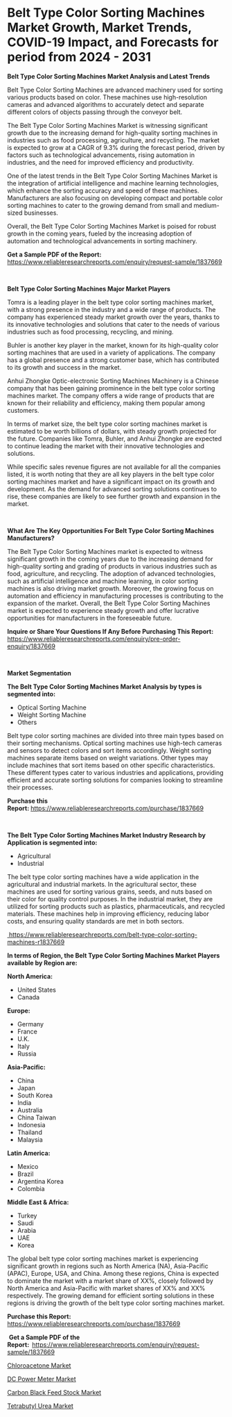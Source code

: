 <p><h1>Belt Type Color Sorting Machines Market Growth, Market Trends, COVID-19 Impact, and Forecasts for period from 2024 - 2031</h1></p><p><strong>Belt Type Color Sorting Machines Market Analysis and Latest Trends</strong></p>
<p><p>Belt Type Color Sorting Machines are advanced machinery used for sorting various products based on color. These machines use high-resolution cameras and advanced algorithms to accurately detect and separate different colors of objects passing through the conveyor belt.</p><p>The Belt Type Color Sorting Machines Market is witnessing significant growth due to the increasing demand for high-quality sorting machines in industries such as food processing, agriculture, and recycling. The market is expected to grow at a CAGR of 9.3% during the forecast period, driven by factors such as technological advancements, rising automation in industries, and the need for improved efficiency and productivity.</p><p>One of the latest trends in the Belt Type Color Sorting Machines Market is the integration of artificial intelligence and machine learning technologies, which enhance the sorting accuracy and speed of these machines. Manufacturers are also focusing on developing compact and portable color sorting machines to cater to the growing demand from small and medium-sized businesses.</p><p>Overall, the Belt Type Color Sorting Machines Market is poised for robust growth in the coming years, fueled by the increasing adoption of automation and technological advancements in sorting machinery.</p></p>
<p><strong>Get a Sample PDF of the Report:&nbsp;</strong> <a href="https://www.reliableresearchreports.com/enquiry/request-sample/1837669">https://www.reliableresearchreports.com/enquiry/request-sample/1837669</a></p>
<p>&nbsp;</p>
<p><strong>Belt Type Color Sorting Machines Major Market Players</strong></p>
<p><p>Tomra is a leading player in the belt type color sorting machines market, with a strong presence in the industry and a wide range of products. The company has experienced steady market growth over the years, thanks to its innovative technologies and solutions that cater to the needs of various industries such as food processing, recycling, and mining.</p><p>Buhler is another key player in the market, known for its high-quality color sorting machines that are used in a variety of applications. The company has a global presence and a strong customer base, which has contributed to its growth and success in the market.</p><p>Anhui Zhongke Optic-electronic Sorting Machines Machinery is a Chinese company that has been gaining prominence in the belt type color sorting machines market. The company offers a wide range of products that are known for their reliability and efficiency, making them popular among customers.</p><p>In terms of market size, the belt type color sorting machines market is estimated to be worth billions of dollars, with steady growth projected for the future. Companies like Tomra, Buhler, and Anhui Zhongke are expected to continue leading the market with their innovative technologies and solutions.</p><p>While specific sales revenue figures are not available for all the companies listed, it is worth noting that they are all key players in the belt type color sorting machines market and have a significant impact on its growth and development. As the demand for advanced sorting solutions continues to rise, these companies are likely to see further growth and expansion in the market.</p></p>
<p>&nbsp;</p>
<p><strong>What Are The Key Opportunities For Belt Type Color Sorting Machines Manufacturers?</strong></p>
<p><p>The Belt Type Color Sorting Machines market is expected to witness significant growth in the coming years due to the increasing demand for high-quality sorting and grading of products in various industries such as food, agriculture, and recycling. The adoption of advanced technologies, such as artificial intelligence and machine learning, in color sorting machines is also driving market growth. Moreover, the growing focus on automation and efficiency in manufacturing processes is contributing to the expansion of the market. Overall, the Belt Type Color Sorting Machines market is expected to experience steady growth and offer lucrative opportunities for manufacturers in the foreseeable future.</p></p>
<p><strong>Inquire or Share Your Questions If Any Before Purchasing This Report:</strong> <a href="https://www.reliableresearchreports.com/enquiry/pre-order-enquiry/1837669">https://www.reliableresearchreports.com/enquiry/pre-order-enquiry/1837669</a></p>
<p>&nbsp;</p>
<p><strong>Market Segmentation</strong></p>
<p><strong>The Belt Type Color Sorting Machines Market Analysis by types is segmented into:</strong></p>
<p><ul><li>Optical Sorting Machine</li><li>Weight Sorting Machine</li><li>Others</li></ul></p>
<p><p>Belt type color sorting machines are divided into three main types based on their sorting mechanisms. Optical sorting machines use high-tech cameras and sensors to detect colors and sort items accordingly. Weight sorting machines separate items based on weight variations. Other types may include machines that sort items based on other specific characteristics. These different types cater to various industries and applications, providing efficient and accurate sorting solutions for companies looking to streamline their processes.</p></p>
<p><strong>Purchase this Report:&nbsp;</strong><a href="https://www.reliableresearchreports.com/purchase/1837669">https://www.reliableresearchreports.com/purchase/1837669</a></p>
<p>&nbsp;</p>
<p><strong>The Belt Type Color Sorting Machines Market Industry Research by Application is segmented into:</strong></p>
<p><ul><li>Agricultural</li><li>Industrial</li></ul></p>
<p><p>The belt type color sorting machines have a wide application in the agricultural and industrial markets. In the agricultural sector, these machines are used for sorting various grains, seeds, and nuts based on their color for quality control purposes. In the industrial market, they are utilized for sorting products such as plastics, pharmaceuticals, and recycled materials. These machines help in improving efficiency, reducing labor costs, and ensuring quality standards are met in both sectors.</p></p>
<p><a href="https://www.reliableresearchreports.com/belt-type-color-sorting-machines-r1837669">&nbsp;https://www.reliableresearchreports.com/belt-type-color-sorting-machines-r1837669</a></p>
<p><strong>In terms of Region, the Belt Type Color Sorting Machines Market Players available by Region are:</strong></p>
<p>
    <p> <strong> North America: </strong>
        <ul>
            <li>United States</li>
            <li>Canada</li>
        </ul>
        </p> 
    <p> <strong> Europe: </strong>
        <ul>
            <li>Germany</li>
            <li>France</li>
            <li>U.K.</li>
            <li>Italy</li>
            <li>Russia</li>
        </ul>
        </p> 
    <p> <strong> Asia-Pacific: </strong>
        <ul>
            <li>China</li>
            <li>Japan</li>
            <li>South Korea</li>
            <li>India</li>
            <li>Australia</li>
            <li>China Taiwan</li>
            <li>Indonesia</li>
            <li>Thailand</li>
            <li>Malaysia</li>
        </ul>
        </p> 
    <p> <strong> Latin America: </strong>
        <ul>
            <li>Mexico</li>
            <li>Brazil</li>
            <li>Argentina Korea</li>
            <li>Colombia</li>
        </ul>
        </p> 
    <p> <strong> Middle East & Africa: </strong>
        <ul>
            <li>Turkey</li>
            <li>Saudi</li>
            <li>Arabia</li>
            <li>UAE</li>
            <li>Korea</li>
        </ul>
    </p>
    </p>
<p><p>The global belt type color sorting machines market is experiencing significant growth in regions such as North America (NA), Asia-Pacific (APAC), Europe, USA, and China. Among these regions, China is expected to dominate the market with a market share of XX%, closely followed by North America and Asia-Pacific with market shares of XX% and XX% respectively. The growing demand for efficient sorting solutions in these regions is driving the growth of the belt type color sorting machines market.</p></p>
<p><strong>Purchase this Report: </strong><a href="https://www.reliableresearchreports.com/purchase/1837669">https://www.reliableresearchreports.com/purchase/1837669</a></p>
<p>&nbsp;<strong>Get a Sample PDF of the Report:&nbsp;&nbsp;</strong><a href="https://www.reliableresearchreports.com/enquiry/request-sample/1837669">https://www.reliableresearchreports.com/enquiry/request-sample/1837669</a></p>
<p><strong></strong></p>
<p><p><a href="https://silk-columnist-571.notion.site/Chloroacetone-Market-Exploring-Market-Share-Market-Trends-and-Future-Growth-ce39b89ee7d145a7985520a34810570e">Chloroacetone Market</a></p><p><a href="https://view.publitas.com/reportprime-1/dc-power-meter-market-competitive-analysis-market-trends-and-forecast-to-2031/">DC Power Meter Market</a></p><p><a href="https://issuu.com/reportprime-2/docs/carbon-black-feed-stock-market-size-2030.pptx">Carbon Black Feed Stock Market</a></p><p><a href="https://cat-emmental-94b.notion.site/Tetrabutyl-Urea-Market-Outlook-Industry-Overview-and-Forecast-2024-to-2031-bc6b97b020384b15a2f971aa68bbdfe9">Tetrabutyl Urea Market</a></p></p>